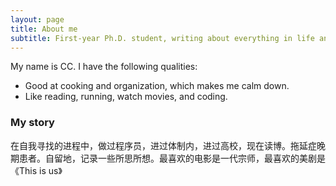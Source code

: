 ```yaml
---
layout: page
title: About me
subtitle: First-year Ph.D. student, writing about everything in life and research. Self-preserved Mind Garden.
---
```


My name is CC. I have the following qualities:

- Good at cooking and organization, which makes me calm down.
- Like reading, running, watch movies, and coding.

### My story

在自我寻找的进程中，做过程序员，进过体制内，进过高校，现在读博。拖延症晚期患者。自留地，记录一些所思所想。最喜欢的电影是一代宗师，最喜欢的美剧是《This is us》
